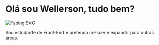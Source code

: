 <h1>Olá sou Wellerson, tudo bem?</h1>
<a href="https://git.io/typing-svg"><img src="https://readme-typing-svg.demolab.com?font=Fira+Code&duration=3000&color=D70202&random=false&width=435&lines=H%C3%A1+um+pouco+de+cada+artista+;no+seu+trabalho." alt="Typing SVG" /></a>
<p>Sou estudante de Front-End e pretendo crescer e expandir para outras áreas.</p>
